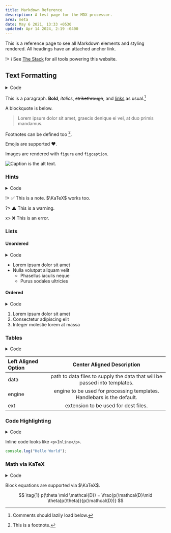 ```yaml
---
title: Markdown Reference
description: A test page for the MDX processor.
area: meta
date: May 6 2021, 13:33 +0530
updated: Apr 14 2024, 2:19 -0400
---
```


This is a reference page to see all Markdown elements and styling rendered. All headings have an attached anchor link.

!> :information_source: See [The Stack](/kb/the-stack) for all tools powering this website.

## Text Formatting

<details>
<summary>Code</summary>

```md
## Text Formatting

This is a paragraph. **Bold**, _italics_, ~~strikethrough~~, and [links](#text-formatting) as usual.

A blockquote is below.

> Lorem ipsum dolor sit amet, graecis denique ei vel, at duo primis mandamus.

Footnotes can be defined too [^a].

[^a]: This is a footnote.

Emojis are supported :heart:.

Images are rendered with `figure` and `figcaption`.

![Caption is the alt text.](https://octodex.github.com/images/minion.png)
```

</details>

This is a paragraph. **Bold**, _italics_, ~~strikethrough~~, and [links](#text-formatting) as usual.[^comments]

[^comments]: Comments should lazily load below.

A blockquote is below.

> Lorem ipsum dolor sit amet, graecis denique ei vel, at duo primis mandamus.

Footnotes can be defined too [^a].

[^a]: This is a footnote.

Emojis are supported :heart:.

Images are rendered with `figure` and `figcaption`.

![Caption is the alt text.](https://octodex.github.com/images/minion.png)

### Hints

<details>
<summary>Code</summary>

```md
!> :white_check_mark: This is a note. $\KaTeX$ works too.
?> :warning: This is a warning.
x> :x: This is an error.
```

</details>

!> :white_check_mark: This is a note. $\KaTeX$ works too.

?> :warning: This is a warning.

x> :x: This is an error.

### Lists

#### Unordered

<details>
<summary>Code</summary>

```md
### Unordered

- Lorem ipsum dolor sit amet
- Nulla volutpat aliquam velit
  - Phasellus iaculis neque
  - Purus sodales ultricies
```

</details>

- Lorem ipsum dolor sit amet
- Nulla volutpat aliquam velit
  - Phasellus iaculis neque
  - Purus sodales ultricies

#### Ordered

<details>
<summary>Code</summary>

```md
### Ordered

1. Lorem ipsum dolor sit amet
2. Consectetur adipiscing elit
3. Integer molestie lorem at massa
```

</details>

1. Lorem ipsum dolor sit amet
2. Consectetur adipiscing elit
3. Integer molestie lorem at massa

### Tables

<details>
<summary>Code</summary>

```md
| Left Aligned Option |                        Center Aligned Description                         |
| :------------------ | :-----------------------------------------------------------------------: |
| data                | path to data files to supply the data that will be passed into templates. |
| engine              |  engine to be used for processing templates. Handlebars is the default.   |
| ext                 |                   extension to be used for dest files.                    |
```

</details>

| Left Aligned Option |                        Center Aligned Description                         |
| :------------------ | :-----------------------------------------------------------------------: |
| data                | path to data files to supply the data that will be passed into templates. |
| engine              |  engine to be used for processing templates. Handlebars is the default.   |
| ext                 |                   extension to be used for dest files.                    |

### Code Highlighting

<details>
<summary>Code</summary>

````md
Inline code looks like `<p>Inline</p>`.

\```js
console.log('Hello World');
\```
````

</details>

Inline code looks like `<p>Inline</p>`.

```js
console.log("Hello World");
```

### Math via KaTeX

<details>
<summary>Code</summary>

```md
$$
\tag{1} p(\theta \mid \mathcal{D}) = \frac{p(\mathcal{D}\mid \theta)p(\theta)}{p(\mathcal{D})}
$$
```

</details>

Block equations are supported via $\KaTeX$.

$$
\tag{1} p(\theta \mid \mathcal{D}) = \frac{p(\mathcal{D}\mid \theta)p(\theta)}{p(\mathcal{D})}
$$
